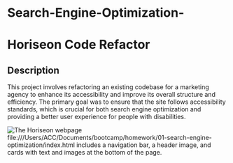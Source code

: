 # Search-Engine-Optimization-

# Horiseon Code Refactor

## Description

This project involves refactoring an existing codebase for a marketing agency to enhance its accessibility and improve its overall structure and efficiency. The primary goal was to ensure that the site follows accessibility standards, which is crucial for both search engine optimization and providing a better user experience for people with disabilities.

![The Horiseon webpage file:///Users/ACC/Documents/bootcamp/homework/01-search-engine-optimization/index.html includes a navigation bar, a header image, and cards with text and images at the bottom of the page.](./Assets/01-html-css-git-homework-demo.png)
